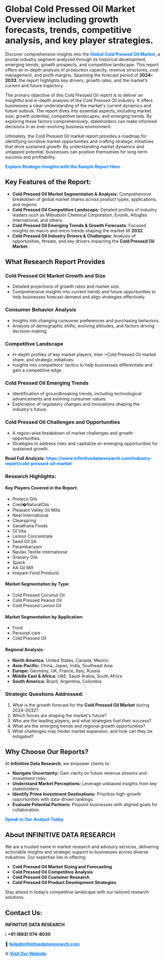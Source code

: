<h1>Global Cold Pressed Oil Market Overview including growth forecasts, trends, competitive analysis, and key player strategies.</h1>
<p>
Discover comprehensive insights into the 
<a href="https://www.infinitivedataresearch.com/industry-report/cold-pressed-oil-market" rel="dofollow" style="color: #007BFF; text-decoration: none;"><strong>Global Cold Pressed Oil Market</strong></a>, a pivotal industry segment analyzed through its historical development, emerging trends, growth prospects, and competitive landscape. This report offers an in-depth analysis of production capacity, revenue structures, cost management, and profit margins. Spanning the forecast period of <strong>2024–2033</strong>, the report highlights key drivers, growth rates, and the market’s current and future trajectory.
</p>
<p>
The primary objective of this Cold Pressed Oil report is to deliver an insightful and in-depth analysis of the Cold Pressed Oil industry. It offers businesses a clear understanding of the market's current dynamics and future outlook. The report dives into essential aspects, including market size, growth potential, competitive landscapes, and emerging trends. By exploring these factors comprehensively, stakeholders can make informed decisions in an ever-evolving business environment.
</p>
<p>
Ultimately, the Cold Pressed Oil market report provides a roadmap for identifying lucrative market opportunities and crafting strategic initiatives that drive sustained growth. By understanding market dynamics and untapped potential, businesses can position themselves for long-term success and profitability.
</p>
<p>
<a href="https://www.infinitivedataresearch.com/request-sample/reportId=110334" style="color: #007BFF; text-decoration: none;"><strong>Explore Strategic Insights with the Sample Report Here</strong></a>
</p>

<h2>Key Features of the Report:</h2>
<ul>
<li><strong>Cold Pressed Oil Market Segmentation & Analysis:</strong> Comprehensive breakdown of global market shares across product types, applications, and regions.</li>
<li><strong>Cold Pressed Oil Competitive Landscape:</strong> Detailed profiles of industry leaders such as Mitsubishi Chemical Corporation, Evonik, Altuglas International, and others.</li>
<li><strong>Cold Pressed Oil Emerging Trends & Growth Forecasts:</strong> Focused insights on macro and micro trends shaping the market till <strong>2032</strong>.</li>
<li><strong>Cold Pressed Oil Industry Drivers & Challenges:</strong> Analysis of opportunities, threats, and key drivers impacting the <strong>Cold Pressed Oil Market</strong>.</li>
</ul>

<h2>What Research Report Provides</h2>
<h3>Cold Pressed Oil Market Growth and Size</h3>
<ul>
<li>Detailed projections of growth rates and market size.</li>
<li>Comprehensive insights into current trends and future opportunities to help businesses forecast demand and align strategies effectively.</li>
</ul>

<h3>Consumer Behavior Analysis</h3>
<ul>
<li>Insights into changing consumer preferences and purchasing behaviors.</li>
<li>Analysis of demographic shifts, evolving attitudes, and factors driving decision-making.</li>
</ul>

<h3>Competitive Landscape</h3>
<ul>
<li>In-depth profiles of key market players, their >Cold Pressed Oil market share, and strategic initiatives.</li>
<li>Insights into competitors' tactics to help businesses differentiate and gain a competitive edge.</li>
</ul>

<h3>Cold Pressed Oil Emerging Trends</h3>
<ul>
<li>Identification of groundbreaking trends, including technological advancements and evolving consumer values.</li>
<li>Exploration of regulatory changes and innovations shaping the industry's future.</li>
</ul>

<h3>Cold Pressed Oil Challenges and Opportunities</h3>
<ul>
<li>A region-wise breakdown of market challenges and growth opportunities.</li>
<li>Strategies to address risks and capitalize on emerging opportunities for sustained growth.</li>
</ul>
<p><strong>Read Full Analysis:</strong> <a href="https://www.infinitivedataresearch.com/industry-report/cold-pressed-oil-market" rel="dofollow" style="color: #007BFF; text-decoration: none;"><strong>https://www.infinitivedataresearch.com/industry-report/cold-pressed-oil-market</strong></a></p>
<h3>Research Highlights:</h3>
<h4>Key Players Covered in the Report:</h4>
<ul><li>Proteco Oils</li><li>Cred�NaturalOils</li><li>Pleasant Valley Oil Mills</li><li>Neel International</li><li>Clearspring</li><li>Sanathana Foods</li><li>Ol`Vita</li><li>Lemon Concentrate</li><li>Seed Oil SA</li><li>Parambariyam</li><li>Navlax Textile International</li><li>Granary Oils</li><li>Spack</li><li>AA Oil Mill</li><li>Imayam Food Products</li></ul>
<h4>Market Segmentation by Type:</h4>
<ul><li>Cold Pressed Coconut Oil</li><li>Cold Pressed Peanut Oil</li><li>Cold Pressed Lemon Oil</li></ul>
<h4>Market Segmentation by Application:</h4>
<ul><li>Food</li><li>Personal care</li><li>Cold Pressed Oil</li></ul>

<h4>Regional Analysis:</h4>
<ul>
<li><strong>North America:</strong> United States, Canada, Mexico</li>
<li><strong>Asia-Pacific:</strong> China, Japan, India, Southeast Asia</li>
<li><strong>Europe:</strong> Germany, UK, France, Italy, Russia</li>
<li><strong>Middle East & Africa:</strong> UAE, Saudi Arabia, South Africa</li>
<li><strong>South America:</strong> Brazil, Argentina, Colombia</li>
</ul>

<h3>Strategic Questions Addressed:</h3>
<ol>
<li>What is the growth forecast for the <strong>Cold Pressed Oil Market</strong> during 2024–2032?</li>
<li>Which forces are shaping the market's future?</li>
<li>Who are the leading players, and what strategies fuel their success?</li>
<li>What are the emerging trends and regional growth opportunities?</li>
<li>What challenges may hinder market expansion, and how can they be mitigated?</li>
</ol>

<h2>Why Choose Our Reports?</h2>
<p>At <strong>Infinitive Data Research</strong>, we empower clients to:</p>
<ul>
<li><strong>Navigate Uncertainty:</strong> Gain clarity on future revenue streams and investment risks.</li>
<li><strong>Understand Market Perceptions:</strong> Leverage unbiased insights from key stakeholders.</li>
<li><strong>Identify Prime Investment Destinations:</strong> Prioritize high-growth opportunities with data-driven rankings.</li>
<li><strong>Evaluate Potential Partners:</strong> Pinpoint businesses with aligned goals for collaboration.</li>
</ul>
<p><a href="https://www.infinitivedataresearch.com/industry-report/cold-pressed-oil-market" rel="dofollow" style="color: #007BFF; text-decoration: none;"><strong>Speak to Our Analyst Today</strong></a></p>

<h2>About INFINITIVE DATA RESEARCH</h2>
<p>We are a trusted name in market research and advisory services, delivering actionable insights and strategic support to businesses across diverse industries. Our expertise lies in offering:</p>
<ul>
<li><strong>Cold Pressed Oil Market Sizing and Forecasting</strong></li>
<li><strong>Cold Pressed Oil Competitive Analysis</strong></li>
<li><strong>Cold Pressed Oil Customer Research</strong></li>
<li><strong>Cold Pressed Oil Product Development Strategies</strong></li>
</ul>
<p>Stay ahead in today’s competitive landscape with our tailored research solutions.</p>

<h2>Contact Us:</h2>
<p><strong>INFINITIVE DATA RESEARCH</strong></p>
<p>📞 <strong>+91 (883) 074-8030</strong></p>
<p>📧 <strong><a href="mailto:help@infinitivedataresearch.com" style="color: #007BFF;">help@infinitivedataresearch.com</a></strong></p>
<p>🌐 <strong><a href="https://www.infinitivedataresearch.com" rel="dofollow" style="color: #007BFF;">Visit Our Website</a></strong></p>
